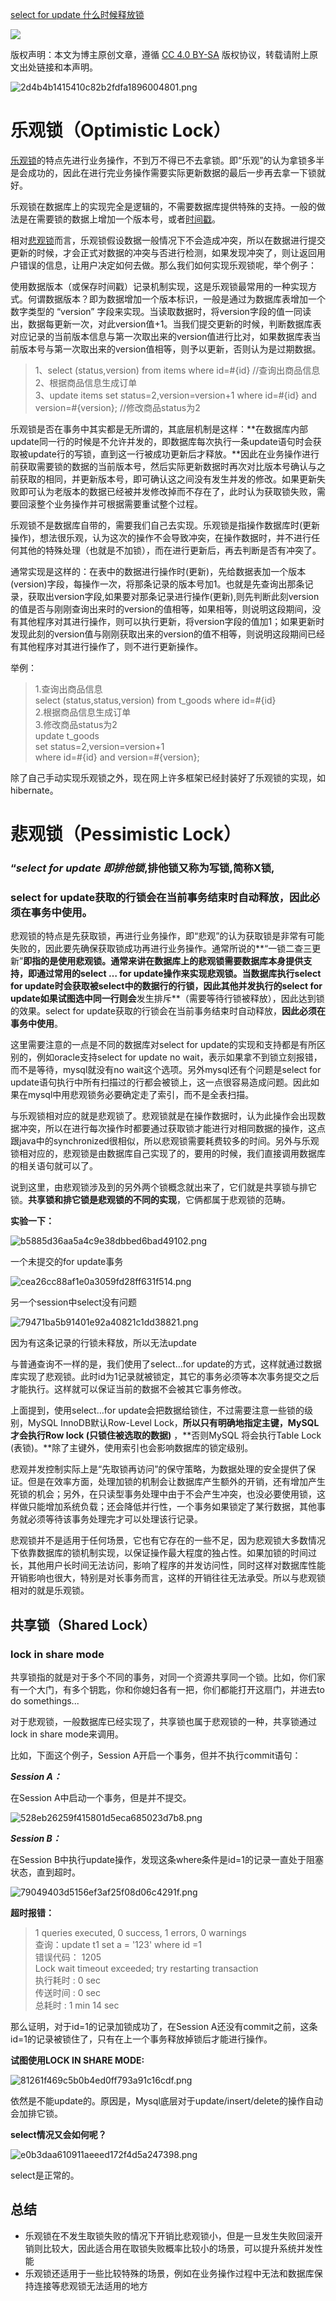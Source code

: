[select for update 什么时候释放锁](https://blog.csdn.net/weixin_39608301/article/details/111606253?app_version=5.14.1&csdn_share_tail=%7B%22type%22%3A%22blog%22%2C%22rType%22%3A%22article%22%2C%22rId%22%3A%22111606253%22%2C%22source%22%3A%22qq_33399534%22%7D&utm_source=app)

![](select%20for%20update%20%E4%BB%80%E4%B9%88%E6%97%B6%E5%80%99%E9%87%8A%E6%94%BE%E9%94%81.assets/original-1676725608959-69.png)



版权声明：本文为博主原创文章，遵循 [CC 4.0 BY-SA](http://creativecommons.org/licenses/by-sa/4.0/) 版权协议，转载请附上原文出处链接和本声明。

![2d4b4b1415410c82b2fdfa1896004801.png](select%20for%20update%20%E4%BB%80%E4%B9%88%E6%97%B6%E5%80%99%E9%87%8A%E6%94%BE%E9%94%81.assets/2d4b4b1415410c82b2fdfa1896004801.jpeg)

# **乐观锁（Optimistic Lock）**

[乐观锁](https://so.csdn.net/so/search?q=%E4%B9%90%E8%A7%82%E9%94%81&spm=1001.2101.3001.7020)的特点先进行业务操作，不到万不得已不去拿锁。即“乐观”的认为拿锁多半是会成功的，因此在进行完业务操作需要实际更新数据的最后一步再去拿一下锁就好。

乐观锁在数据库上的实现完全是逻辑的，不需要数据库提供特殊的支持。一般的做法是在需要锁的数据上增加一个版本号，或者[时间戳](https://so.csdn.net/so/search?q=%E6%97%B6%E9%97%B4%E6%88%B3&spm=1001.2101.3001.7020)。

相对[悲观锁](https://so.csdn.net/so/search?q=%E6%82%B2%E8%A7%82%E9%94%81&spm=1001.2101.3001.7020)而言，乐观锁假设数据一般情况下不会造成冲突，所以在数据进行提交更新的时候，才会正式对数据的冲突与否进行检测，如果发现冲突了，则让返回用户错误的信息，让用户决定如何去做。那么我们如何实现乐观锁呢，举个例子：

使用数据版本（或保存时间戳）记录机制实现，这是乐观锁最常用的一种实现方式。何谓数据版本？即为数据增加一个版本标识，一般是通过为数据库表增加一个数字类型的 “version” 字段来实现。当读取数据时，将version字段的值一同读出，数据每更新一次，对此version值+1。当我们提交更新的时候，判断数据库表对应记录的当前版本信息与第一次取出来的version值进行比对，如果数据库表当前版本号与第一次取出来的version值相等，则予以更新，否则认为是过期数据。

> 1、select (status,version) from items where id=#{id} //查询出商品信息  
> 2、根据商品信息生成订单  
> 3、update items set status=2,version=version+1 where id=#{id} and version=#{version}; //修改商品status为2

乐观锁是否在事务中其实都是无所谓的，其底层机制是这样：**在数据库内部update同一行的时候是不允许并发的，即数据库每次执行一条update语句时会获取被update行的写锁，直到这一行被成功更新后才释放。**因此在业务操作进行前获取需要锁的数据的当前版本号，然后实际更新数据时再次对比版本号确认与之前获取的相同，并更新版本号，即可确认这之间没有发生并发的修改。如果更新失败即可认为老版本的数据已经被并发修改掉而不存在了，此时认为获取锁失败，需要回滚整个业务操作并可根据需要重试整个过程。

乐观锁不是数据库自带的，需要我们自己去实现。乐观锁是指操作数据库时(更新操作)，想法很乐观，认为这次的操作不会导致冲突，在操作数据时，并不进行任何其他的特殊处理（也就是不加锁），而在进行更新后，再去判断是否有冲突了。

通常实现是这样的：在表中的数据进行操作时(更新)，先给数据表加一个版本(version)字段，每操作一次，将那条记录的版本号加1。也就是先查询出那条记录，获取出version字段,如果要对那条记录进行操作(更新),则先判断此刻version的值是否与刚刚查询出来时的version的值相等，如果相等，则说明这段期间，没有其他程序对其进行操作，则可以执行更新，将version字段的值加1；如果更新时发现此刻的version值与刚刚获取出来的version的值不相等，则说明这段期间已经有其他程序对其进行操作了，则不进行更新操作。

举例：

> 1.查询出商品信息  
> select (status,status,version) from t\_goods where id=#{id}  
> 2.根据商品信息生成订单  
> 3.修改商品status为2  
> update t\_goods  
> set status=2,version=version+1  
> where id=#{id} and version=#{version};

除了自己手动实现乐观锁之外，现在网上许多框架已经封装好了乐观锁的实现，如hibernate。

# **悲观锁（Pessimistic Lock）**

### “*select for update 即排他锁*,排他锁又称为写锁,简称X锁,

### select for update获取的行锁会在当前事务结束时自动释放，**因此必须在事务中使用**。

悲观锁的特点是先获取锁，再进行业务操作，即“悲观”的认为获取锁是非常有可能失败的，因此要先确保获取锁成功再进行业务操作。通常所说的**“一锁二查三更新”**即指的是使用悲观锁。通常来讲在数据库上的悲观锁需要数据库本身提供支持，即通过常用的select … for update操作来实现悲观锁。**当数据库执行select for update时会获取被select中的数据行的行锁**，因此其他并发执行的select for update如果试图选中同一行则会**发生排斥**（需要等待行锁被释放），因此达到锁的效果。select for update获取的行锁会在当前事务结束时自动释放，**因此必须在事务中使用**。

这里需要注意的一点是不同的数据库对select for update的实现和支持都是有所区别的，例如oracle支持select for update no wait，表示如果拿不到锁立刻报错，而不是等待，mysql就没有no wait这个选项。另外mysql还有个问题是select for update语句执行中所有扫描过的行都会被锁上，这一点很容易造成问题。因此如果在mysql中用悲观锁务必要确定走了索引，而不是全表扫描。

与乐观锁相对应的就是悲观锁了。悲观锁就是在操作数据时，认为此操作会出现数据冲突，所以在进行每次操作时都要通过获取锁才能进行对相同数据的操作，这点跟java中的synchronized很相似，所以悲观锁需要耗费较多的时间。另外与乐观锁相对应的，悲观锁是由数据库自己实现了的，要用的时候，我们直接调用数据库的相关语句就可以了。

说到这里，由悲观锁涉及到的另外两个锁概念就出来了，它们就是共享锁与排它锁。**共享锁和排它锁是悲观锁的不同的实现**，它俩都属于悲观锁的范畴。

**实验一下：**

![b5885d36aa5a4c9e38dbbed6bad49102.png](select%20for%20update%20%E4%BB%80%E4%B9%88%E6%97%B6%E5%80%99%E9%87%8A%E6%94%BE%E9%94%81.assets/b5885d36aa5a4c9e38dbbed6bad49102-1676725608960-71.png)

一个未提交的for update事务

![cea26cc88af1e0a3059fd28ff631f514.png](select%20for%20update%20%E4%BB%80%E4%B9%88%E6%97%B6%E5%80%99%E9%87%8A%E6%94%BE%E9%94%81.assets/cea26cc88af1e0a3059fd28ff631f514-1676725608960-74.png)

另一个session中select没有问题

![79471ba5b91401e92a40821c1dd38821.png](select%20for%20update%20%E4%BB%80%E4%B9%88%E6%97%B6%E5%80%99%E9%87%8A%E6%94%BE%E9%94%81.assets/79471ba5b91401e92a40821c1dd38821-1676725608960-76.png)

因为有这条记录的行锁未释放，所以无法update

与普通查询不一样的是，我们使用了select…for update的方式，这样就通过数据库实现了悲观锁。此时id为1记录就被锁定，其它的事务必须等本次事务提交之后才能执行。这样就可以保证当前的数据不会被其它事务修改。

上面提到，使用select…for update会把数据给锁住，不过需要注意一些锁的级别，MySQL InnoDB默认Row-Level Lock，**所以只有明确地指定主键，MySQL 才会执行Row lock (只锁住被选取的数据)** ，**否则MySQL 将会执行Table Lock (表锁)。**除了主键外，使用索引也会影响数据库的锁定级别。

悲观并发控制实际上是“先取锁再访问”的保守策略，为数据处理的安全提供了保证。但是在效率方面，处理加锁的机制会让数据库产生额外的开销，还有增加产生死锁的机会；另外，在只读型事务处理中由于不会产生冲突，也没必要使用锁，这样做只能增加系统负载；还会降低并行性，一个事务如果锁定了某行数据，其他事务就必须等待该事务处理完才可以处理该行记录。

悲观锁并不是适用于任何场景，它也有它存在的一些不足，因为悲观锁大多数情况下依靠数据库的锁机制实现，以保证操作最大程度的独占性。如果加锁的时间过长，其他用户长时间无法访问，影响了程序的并发访问性，同时这样对数据库性能开销影响也很大，特别是对长事务而言，这样的开销往往无法承受。所以与悲观锁相对的就是乐观锁。

## **共享锁（Shared Lock）** 

### lock in share mode

共享锁指的就是对于多个不同的事务，对同一个资源共享同一个锁。比如，你们家有一个大门，有多个钥匙，你和你媳妇各有一把，你们都能打开这扇门，并进去to do somethings...

对于悲观锁，一般数据库已经实现了，共享锁也属于悲观锁的一种，共享锁通过lock in share mode来调用。

比如，下面这个例子，Session A开启一个事务，但并不执行commit语句：

_**Session A：**_

在Session A中启动一个事务，但是并不提交。

![528eb26259f415801d5eca685023d7b8.png](select%20for%20update%20%E4%BB%80%E4%B9%88%E6%97%B6%E5%80%99%E9%87%8A%E6%94%BE%E9%94%81.assets/528eb26259f415801d5eca685023d7b8-1676725608960-78.png)

_**Session B：**_

在Session B中执行update操作，发现这条where条件是id=1的记录一直处于阻塞状态，直到超时。

![79049403d5156ef3af25f08d06c4291f.png](select%20for%20update%20%E4%BB%80%E4%B9%88%E6%97%B6%E5%80%99%E9%87%8A%E6%94%BE%E9%94%81.assets/79049403d5156ef3af25f08d06c4291f-1676725608960-80.png)

**超时报错：**

> 1 queries executed, 0 success, 1 errors, 0 warnings  
> 查询：update t1 set a = '123' where id =1  
> 错误代码： 1205  
> Lock wait timeout exceeded; try restarting transaction  
> 执行耗时 : 0 sec  
> 传送时间 : 0 sec  
> 总耗时 : 1 min 14 sec

那么证明，对于id=1的记录加锁成功了，在Session A还没有commit之前，这条id=1的记录被锁住了，只有在上一个事务释放掉锁后才能进行操作。

**试图使用LOCK IN SHARE MODE:**

![81261f469c5b0b4ed0ff793a91c16cdf.png](select%20for%20update%20%E4%BB%80%E4%B9%88%E6%97%B6%E5%80%99%E9%87%8A%E6%94%BE%E9%94%81.assets/81261f469c5b0b4ed0ff793a91c16cdf-1676725608960-82.png)

依然是不能update的。原因是，Mysql底层对于update/insert/delete的操作自动会加排它锁。

**select情况又会如何呢？**

![e0b3daa610911aeeed172f4d5a247398.png](select%20for%20update%20%E4%BB%80%E4%B9%88%E6%97%B6%E5%80%99%E9%87%8A%E6%94%BE%E9%94%81.assets/e0b3daa610911aeeed172f4d5a247398-1676725608960-84.png)

select是正常的。

## **总结**

-   乐观锁在不发生取锁失败的情况下开销比悲观锁小，但是一旦发生失败回滚开销则比较大，因此适合用在取锁失败概率比较小的场景，可以提升系统并发性能
-   乐观锁还适用于一些比较特殊的场景，例如在业务操作过程中无法和数据库保持连接等悲观锁无法适用的地方
